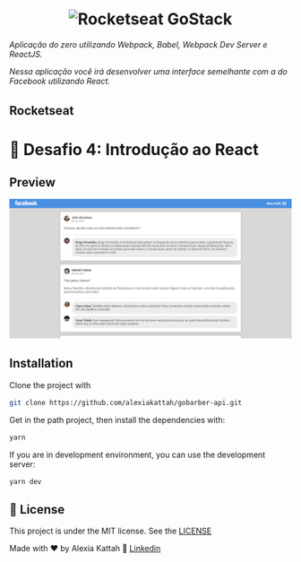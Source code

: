 <h1 align="center">
    <img alt="Rocketseat GoStack" src="https://rocketseat-cdn.s3-sa-east-1.amazonaws.com/bootcamp-header.png" width="200px" />
</h1>
<h6>Aplicação do zero utilizando Webpack, Babel, Webpack Dev Server e ReactJS.

Nessa aplicação você irá desenvolver uma interface semelhante com a do Facebook utilizando React.</h6>

## Rocketseat

# :rocket: Desafio 4: Introdução ao React

## Preview

<img alt="Rocketseat GoStack" src="https://github.com/alexiakattah/bootcamp-gostack-desafio-04/blob/master/src/assets/preview.PNG" width="1000px" />

## Installation

Clone the project with

```sh
git clone https://github.com/alexiakattah/gobarber-api.git
```

Get in the path project, then install the dependencies with:

```sh
yarn
```

If you are in development environment, you can use the development server:

```sh
yarn dev
```

## :memo: License

This project is under the MIT license. See the [LICENSE](https://github.com/alexiakattah/gobarber-api/blob/master/LICENCE)

Made with ♥ by Alexia Kattah :wave: [Linkedin](https://www.linkedin.com/in/alexiakattah/)
